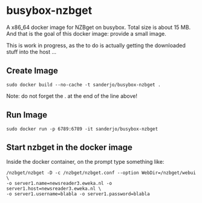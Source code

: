 busybox-nzbget
==============

A x86_64 docker image for NZBget on busybox. Total size is about 15 MB. And that is the goal of this docker image: provide a small image.

This is work in progress, as the to do is actually getting the downloaded stuff into the host ...

Create Image
------------
```
sudo docker build --no-cache -t sanderjo/busybox-nzbget .
```
Note: do not forget the . at the end of the line above!

Run Image
---------
```
sudo docker run -p 6789:6789 -it sanderjo/busybox-nzbget
```

Start nzbget in the docker image
--------------------------------
Inside the docker container, on the prompt type something like:
```
/nzbget/nzbget -D -c /nzbget/nzbget.conf --option WebDir=/nzbget/webui \
-o server1.name=newsreader3.eweka.nl -o server1.host=newsreader3.eweka.nl \
-o server1.username=blabla -o server1.password=blabla
```
